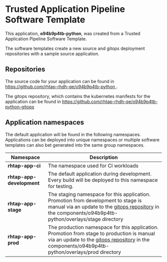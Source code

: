 # Trusted Application Pipeline Software Template

This application, **o94b9p4tb-python**, was created from a Trusted Application Pipeline Software Template.

The software templates create a new source and gitops deployment repositories with a sample source application. 

## Repositories

The source code for your application can be found in [https://github.com/rhtap-rhdh-qe/o94b9p4tb-python ](https://github.com/rhtap-rhdh-qe/o94b9p4tb-python ).
 
The gitops repository, which contains the kubernetes manifests for the application can be found in 
[https://github.com/rhtap-rhdh-qe/o94b9p4tb-python-gitops ](https://github.com/rhtap-rhdh-qe/o94b9p4tb-python-gitops ) 

## Application namespaces 

The default application will be found in the following namespaces. Applications can be deployed into unique namespaces or multiple software templates can also bet generated into the same group namespaces.  

|  Namespace   |  Description   |  
| -------- | -------- |
| **rhtap-app-ci** | The namespace used for CI workloads |
| **rhtap-app-development** | The default application during development. Every build will be deployed to this namespace for testing. |
| **rhtap-app-stage** | The staging namespace for this application. Promotion from development to stage is manual via an update to the [gitops repository](https://github.com/rhtap-rhdh-qe/o94b9p4tb-python-gitops ) in the components/o94b9p4tb-python/overlays/stage directory |
| **rhtap-app-prod** | The production namespace for this application. Promotion from stage to production is manual via an update to the [gitops repository](https://github.com/rhtap-rhdh-qe/o94b9p4tb-python-gitops ) in the components/o94b9p4tb-python/overlays/prod directory |